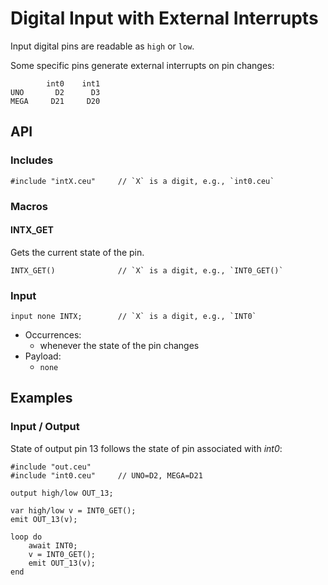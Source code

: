 # Digital Input with External Interrupts

Input digital pins are readable as `high` or `low`.

Some specific pins generate external interrupts on pin changes:

```
        int0    int1
UNO       D2      D3
MEGA     D21     D20
```

## API

### Includes

```
#include "intX.ceu"     // `X` is a digit, e.g., `int0.ceu`
```

### Macros

#### INTX_GET

Gets the current state of the pin.

```
INTX_GET()              // `X` is a digit, e.g., `INT0_GET()`
```

### Input

```
input none INTX;        // `X` is a digit, e.g., `INT0`
```

- Occurrences:
    - whenever the state of the pin changes
- Payload:
    - `none`

## Examples

### Input / Output

State of output pin 13 follows the state of pin associated with *int0*:

```
#include "out.ceu"
#include "int0.ceu"     // UNO=D2, MEGA=D21

output high/low OUT_13;

var high/low v = INT0_GET();
emit OUT_13(v);

loop do
    await INT0;
    v = INT0_GET();
    emit OUT_13(v);
end
```
